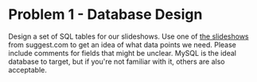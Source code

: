 # Problem 1 - Database Design

Design a set of SQL tables for our slideshows. Use one of [the slideshows][1]
from suggest.com to get an idea of what data points we need. Please include
comments for fields that might be unclear. MySQL is the ideal database to target,
but if you're not familiar with it, others are also acceptable.

[1]:  http://www.suggest.com/movies/1610420/19-harry-potter-fans-share-what-they-think-would-be-the-most-underrated-perk-about-attending-hogwarts/
